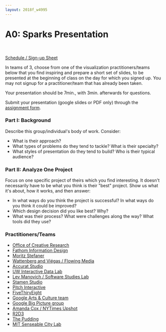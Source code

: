 ```yaml
---
layout: 2018f_w4995
---
```


<!-- A0 sign up information
- date (1/7 days), 2 per day only 1 the last day
- team uni x 3 = ~14 groups -->

# A0: Sparks Presentation
<br>

[Schedule / Sign-up Sheet](https://docs.google.com/spreadsheets/d/14Ug-dT7Sq7HUVM-YBRUgnBv3MWheRHTsyW3OXJG2aiA/edit?usp=sharing)

In teams of 3, choose from one of the visualization practitioners/teams below that you find inspiring and prepare a short set of slides, to be presented at the beginning of class on the day for which you signed up. You may not signup for a practitioner/team that has already been taken.

Your presentation should be 7min., with 3min. afterwards for questions.

Submit your presentation (google slides or PDF only) through the [assignment form](https://goo.gl/forms/2GKkP5AnN4afmbRL2).

### Part I: Background

Describe this group/individual's body of work. Consider:
- What is their approach?
- What types of problems do they tend to tackle? What is their specialty?
- What styles of presentation do they tend to build? Who is their typical audience?

### Part II: Analyze One Project

Focus on one specific project of theirs which you find interesting. It doesn't necessarily have to be what you think is their "best" project.
Show us what it's about, how it works, and then answer:
- In what ways do you think the project is successful? In what ways do you think it could be improved?
- Which design decision did you like best? Why?
- What was their process? What were challenges along the way? What tools did they use?

### Practitioners/Teams

- [Office of Creative Research](https://ocr.nyc/)
- [Fathom Information Design](https://fathom.info/)
- [Moritz Stefaner](http://truth-and-beauty.net/)
- [Wattenberg and Viégas / Flowing Media](http://flowingmedia.com/)
- [Accurat Studio](https://www.accurat.it/)
- [UW Interactive Data Lab](http://idl.cs.washington.edu/)
- [Lev Manovich / Software Studies Lab](http://lab.softwarestudies.com/p/research_14.html)
- [Stamen Studio](https://stamen.com/)
- [Pitch Interactive](https://pitchinteractive.com/)
- [FiveThiryEight](https://fivethirtyeight.com/)
- [Google Arts & Culture team](https://experiments.withgoogle.com/collection/arts-culture)
- [Google Big Picture group](https://research.google.com/bigpicture/)
- [Amanda Cox / NYTimes Upshot](https://www.nytimes.com/section/upshot)
- [R2D3](http://www.r2d3.us/)
- [The Pudding ](https://pudding.cool/)
- [MIT Senseable City Lab](http://senseable.mit.edu/)
